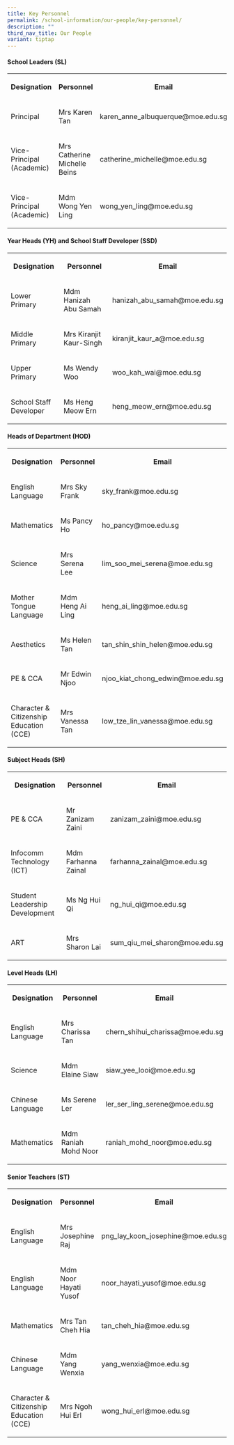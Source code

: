 ```yaml
---
title: Key Personnel
permalink: /school-information/our-people/key-personnel/
description: ""
third_nav_title: Our People
variant: tiptap
---
```

<h4><strong>School Leaders (SL)</strong></h4>
<table style="minWidth: 75px">
<colgroup>
<col>
<col>
<col>
</colgroup>
<tbody>
<tr>
<th rowspan="1" colspan="1">
<p>Designation</p>
</th>
<th rowspan="1" colspan="1">
<p>Personnel</p>
</th>
<th rowspan="1" colspan="1">
<p>Email</p>
</th>
</tr>
<tr>
<td rowspan="1" colspan="1">
<p>Principal</p>
</td>
<td rowspan="1" colspan="1">
<p>Mrs Karen Tan</p>
</td>
<td rowspan="1" colspan="1">
<p>karen_anne_albuquerque@moe.edu.sg</p>
</td>
</tr>
<tr>
<td rowspan="1" colspan="1">
<p>Vice-Principal (Academic)</p>
</td>
<td rowspan="1" colspan="1">
<p>Mrs Catherine Michelle Beins</p>
</td>
<td rowspan="1" colspan="1">
<p>catherine_michelle@moe.edu.sg</p>
</td>
</tr>
<tr>
<td rowspan="1" colspan="1">
<p>Vice-Principal (Academic)</p>
</td>
<td rowspan="1" colspan="1">
<p>Mdm Wong Yen Ling</p>
</td>
<td rowspan="1" colspan="1">
<p>wong_yen_ling@moe.edu.sg</p>
</td>
</tr>
</tbody>
</table>
<h4><strong>Year Heads (YH) and School Staff Developer (SSD)</strong></h4>
<table style="minWidth: 75px">
<colgroup>
<col>
<col>
<col>
</colgroup>
<tbody>
<tr>
<th rowspan="1" colspan="1">
<p>Designation</p>
</th>
<th rowspan="1" colspan="1">
<p>Personnel</p>
</th>
<th rowspan="1" colspan="1">
<p>Email</p>
</th>
</tr>
<tr>
<td rowspan="1" colspan="1">
<p>Lower Primary</p>
</td>
<td rowspan="1" colspan="1">
<p>Mdm Hanizah Abu Samah</p>
</td>
<td rowspan="1" colspan="1">
<p>hanizah_abu_samah@moe.edu.sg</p>
</td>
</tr>
<tr>
<td rowspan="1" colspan="1">
<p>Middle Primary</p>
</td>
<td rowspan="1" colspan="1">
<p>Mrs Kiranjit Kaur-Singh</p>
</td>
<td rowspan="1" colspan="1">
<p>kiranjit_kaur_a@moe.edu.sg</p>
</td>
</tr>
<tr>
<td rowspan="1" colspan="1">
<p>Upper Primary</p>
</td>
<td rowspan="1" colspan="1">
<p>Ms Wendy Woo</p>
</td>
<td rowspan="1" colspan="1">
<p>woo_kah_wai@moe.edu.sg</p>
</td>
</tr>
<tr>
<td rowspan="1" colspan="1">
<p>School Staff Developer</p>
</td>
<td rowspan="1" colspan="1">
<p>Ms Heng Meow Ern</p>
</td>
<td rowspan="1" colspan="1">
<p>heng_meow_ern@moe.edu.sg</p>
</td>
</tr>
</tbody>
</table>
<h4><strong>Heads of Department (HOD)</strong></h4>
<table style="minWidth: 75px">
<colgroup>
<col>
<col>
<col>
</colgroup>
<tbody>
<tr>
<th rowspan="1" colspan="1">
<p>Designation</p>
</th>
<th rowspan="1" colspan="1">
<p>Personnel</p>
</th>
<th rowspan="1" colspan="1">
<p>Email</p>
</th>
</tr>
<tr>
<td rowspan="1" colspan="1">
<p>English Language</p>
</td>
<td rowspan="1" colspan="1">
<p>Mrs Sky Frank</p>
</td>
<td rowspan="1" colspan="1">
<p>sky_frank@moe.edu.sg</p>
</td>
</tr>
<tr>
<td rowspan="1" colspan="1">
<p>Mathematics</p>
</td>
<td rowspan="1" colspan="1">
<p>Ms Pancy Ho</p>
</td>
<td rowspan="1" colspan="1">
<p>ho_pancy@moe.edu.sg</p>
</td>
</tr>
<tr>
<td rowspan="1" colspan="1">
<p>Science</p>
</td>
<td rowspan="1" colspan="1">
<p>Mrs Serena Lee</p>
</td>
<td rowspan="1" colspan="1">
<p>lim_soo_mei_serena@moe.edu.sg</p>
</td>
</tr>
<tr>
<td rowspan="1" colspan="1">
<p>Mother Tongue Language</p>
</td>
<td rowspan="1" colspan="1">
<p>Mdm Heng Ai Ling</p>
</td>
<td rowspan="1" colspan="1">
<p>heng_ai_ling@moe.edu.sg</p>
</td>
</tr>
<tr>
<td rowspan="1" colspan="1">
<p>Aesthetics</p>
</td>
<td rowspan="1" colspan="1">
<p>Ms Helen Tan</p>
</td>
<td rowspan="1" colspan="1">
<p>tan_shin_shin_helen@moe.edu.sg</p>
</td>
</tr>
<tr>
<td rowspan="1" colspan="1">
<p>PE &amp; CCA</p>
</td>
<td rowspan="1" colspan="1">
<p>Mr Edwin Njoo</p>
</td>
<td rowspan="1" colspan="1">
<p>njoo_kiat_chong_edwin@moe.edu.sg</p>
</td>
</tr>
<tr>
<td rowspan="1" colspan="1">
<p>Character &amp; Citizenship Education (CCE)</p>
</td>
<td rowspan="1" colspan="1">
<p>Mrs Vanessa Tan</p>
</td>
<td rowspan="1" colspan="1">
<p>low_tze_lin_vanessa@moe.edu.sg</p>
</td>
</tr>
</tbody>
</table>
<h4><strong>Subject Heads (SH)</strong></h4>
<table style="minWidth: 75px">
<colgroup>
<col>
<col>
<col>
</colgroup>
<tbody>
<tr>
<th rowspan="1" colspan="1">
<p>Designation</p>
</th>
<th rowspan="1" colspan="1">
<p>Personnel</p>
</th>
<th rowspan="1" colspan="1">
<p>Email</p>
</th>
</tr>
<tr>
<td rowspan="1" colspan="1">
<p>PE &amp; CCA</p>
</td>
<td rowspan="1" colspan="1">
<p>Mr Zanizam Zaini</p>
</td>
<td rowspan="1" colspan="1">
<p>zanizam_zaini@moe.edu.sg</p>
</td>
</tr>
<tr>
<td rowspan="1" colspan="1">
<p>Infocomm Technology (ICT)</p>
</td>
<td rowspan="1" colspan="1">
<p>Mdm Farhanna Zainal</p>
</td>
<td rowspan="1" colspan="1">
<p>farhanna_zainal@moe.edu.sg</p>
</td>
</tr>
<tr>
<td rowspan="1" colspan="1">
<p>Student Leadership Development</p>
</td>
<td rowspan="1" colspan="1">
<p>Ms Ng Hui Qi</p>
</td>
<td rowspan="1" colspan="1">
<p>ng_hui_qi@moe.edu.sg</p>
</td>
</tr>
<tr>
<td rowspan="1" colspan="1">
<p>ART</p>
</td>
<td rowspan="1" colspan="1">
<p>Mrs Sharon Lai</p>
</td>
<td rowspan="1" colspan="1">
<p>sum_qiu_mei_sharon@moe.edu.sg</p>
</td>
</tr>
</tbody>
</table>
<h4><strong>Level Heads (LH)</strong></h4>
<table style="minWidth: 75px">
<colgroup>
<col>
<col>
<col>
</colgroup>
<tbody>
<tr>
<th rowspan="1" colspan="1">
<p>Designation</p>
</th>
<th rowspan="1" colspan="1">
<p>Personnel</p>
</th>
<th rowspan="1" colspan="1">
<p>Email</p>
</th>
</tr>
<tr>
<td rowspan="1" colspan="1">
<p>English Language</p>
</td>
<td rowspan="1" colspan="1">
<p>Mrs Charissa Tan</p>
</td>
<td rowspan="1" colspan="1">
<p>chern_shihui_charissa@moe.edu.sg</p>
</td>
</tr>
<tr>
<td rowspan="1" colspan="1">
<p>Science</p>
</td>
<td rowspan="1" colspan="1">
<p>Mdm Elaine Siaw</p>
</td>
<td rowspan="1" colspan="1">
<p>siaw_yee_looi@moe.edu.sg</p>
</td>
</tr>
<tr>
<td rowspan="1" colspan="1">
<p>Chinese Language</p>
</td>
<td rowspan="1" colspan="1">
<p>Ms Serene Ler</p>
</td>
<td rowspan="1" colspan="1">
<p>ler_ser_ling_serene@moe.edu.sg</p>
</td>
</tr>
<tr>
<td rowspan="1" colspan="1">
<p>Mathematics</p>
</td>
<td rowspan="1" colspan="1">
<p>Mdm Raniah Mohd Noor</p>
</td>
<td rowspan="1" colspan="1">
<p>raniah_mohd_noor@moe.edu.sg</p>
</td>
</tr>
</tbody>
</table>
<h4><strong>Senior Teachers (ST)</strong></h4>
<table style="minWidth: 75px">
<colgroup>
<col>
<col>
<col>
</colgroup>
<tbody>
<tr>
<th rowspan="1" colspan="1">
<p>Designation</p>
</th>
<th rowspan="1" colspan="1">
<p>Personnel</p>
</th>
<th rowspan="1" colspan="1">
<p>Email</p>
</th>
</tr>
<tr>
<td rowspan="1" colspan="1">
<p>English Language</p>
</td>
<td rowspan="1" colspan="1">
<p>Mrs Josephine Raj</p>
</td>
<td rowspan="1" colspan="1">
<p>png_lay_koon_josephine@moe.edu.sg</p>
</td>
</tr>
<tr>
<td rowspan="1" colspan="1">
<p>English Language</p>
</td>
<td rowspan="1" colspan="1">
<p>Mdm Noor Hayati Yusof</p>
</td>
<td rowspan="1" colspan="1">
<p>noor_hayati_yusof@moe.edu.sg</p>
</td>
</tr>
<tr>
<td rowspan="1" colspan="1">
<p>Mathematics</p>
</td>
<td rowspan="1" colspan="1">
<p>Mrs Tan Cheh Hia</p>
</td>
<td rowspan="1" colspan="1">
<p>tan_cheh_hia@moe.edu.sg</p>
</td>
</tr>
<tr>
<td rowspan="1" colspan="1">
<p>Chinese Language</p>
</td>
<td rowspan="1" colspan="1">
<p>Mdm Yang Wenxia</p>
</td>
<td rowspan="1" colspan="1">
<p>yang_wenxia@moe.edu.sg</p>
</td>
</tr>
<tr>
<td rowspan="1" colspan="1">
<p>Character &amp; Citizenship Education (CCE)</p>
</td>
<td rowspan="1" colspan="1">
<p>Mrs Ngoh Hui Erl</p>
</td>
<td rowspan="1" colspan="1">
<p>wong_hui_erl@moe.edu.sg</p>
</td>
</tr>
</tbody>
</table>
<p></p>